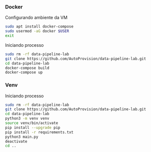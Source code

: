 ### Docker

Configurando ambiente da VM
```bash
sudo apt install docker-compose
sudo usermod -aG docker $USER
exit
```

Iniciando processo
```bash
sudo rm -rf data-pipeline-lab
git clone https://github.com/AutoProvision/data-pipeline-lab.git
cd data-pipeline-lab
docker-compose build
docker-compose up
```

### Venv

Iniciando processo
```bash
sudo rm -rf data-pipeline-lab
git clone https://github.com/AutoProvision/data-pipeline-lab.git
cd data-pipeline-lab
python3 -m venv venv
source venv/bin/activate
pip install --upgrade pip
pip install -r requirements.txt
python3 main.py
deactivate
cd ..
```
